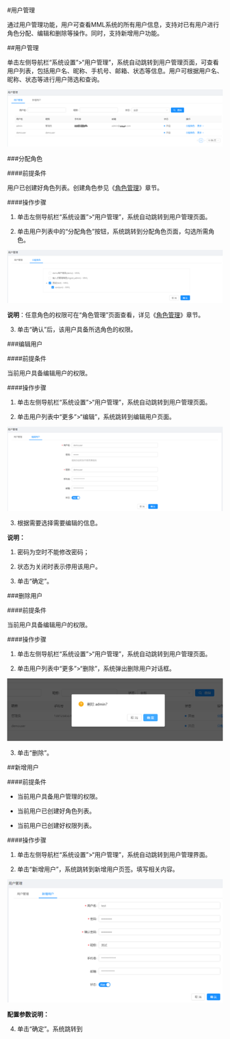 #用户管理

通过用户管理功能，用户可查看MML系统的所有用户信息，支持对已有用户进行角色分配、编辑和删除等操作。同时，支持新增用户功能。

##用户管理

单击左侧导航栏“系统设置”>“用户管理”，系统自动跳转到用户管理页面，可查看用户列表，包括用户名、昵称、手机号、邮箱、状态等信息。用户可根据用户名、昵称、状态等进行用户筛选和查询。

![](/user_guide/fig/6_01.png)

###分配角色

####前提条件

用户已创建好角色列表。创建角色参见《[角色管理](/user_guide/system_settings/role.md)》章节。

####操作步骤

1. 单击左侧导航栏“系统设置”>“用户管理”，系统自动跳转到用户管理页面。

2. 单击用户列表中的“分配角色”按钮，系统跳转到分配角色页面，勾选所需角色。

  ![](/user_guide/fig/6_02.png)
  
  **说明**：任意角色的权限可在“角色管理”页面查看，详见《[角色管理](/user_guide/system_settings/role.md)》章节。

3. 单击“确认”后，该用户具备所选角色的权限。

###编辑用户

####前提条件

当前用户具备编辑用户的权限。

####操作步骤

1. 单击左侧导航栏“系统设置”>“用户管理”，系统自动跳转到用户管理页面。

2. 单击用户列表中“更多”>“编辑”，系统跳转到编辑用户页面。

  ![](/user_guide/fig/6_03.png)

3. 根据需要选择需要编辑的信息。

  **说明：**

  1. 密码为空时不能修改密码；

  2. 状态为关闭时表示停用该用户。

4. 单击“确定”。

###删除用户

####前提条件

当前用户具备编辑用户的权限。

####操作步骤

1. 单击左侧导航栏“系统设置”>“用户管理”，系统自动跳转到用户管理页面。

2. 单击用户列表中“更多”>“删除”，系统弹出删除用户对话框。

  ![](/user_guide/fig/6_04.png)
  
3. 单击“删除”。

##新增用户

####前提条件

* 当前用户具备用户管理的权限。

* 当前用户已创建好角色列表。

* 当前用户已创建好权限列表。

####操作步骤

1. 单击左侧导航栏“系统设置”>“用户管理”，系统自动跳转到用户管理界面。

2. 单击“新增用户”，系统跳转到新增用户页签。填写相关内容。

  ![](/user_guide/fig/6_05.png)

  **配置参数说明：**
  
  

4. 单击“确定”。系统跳转到









